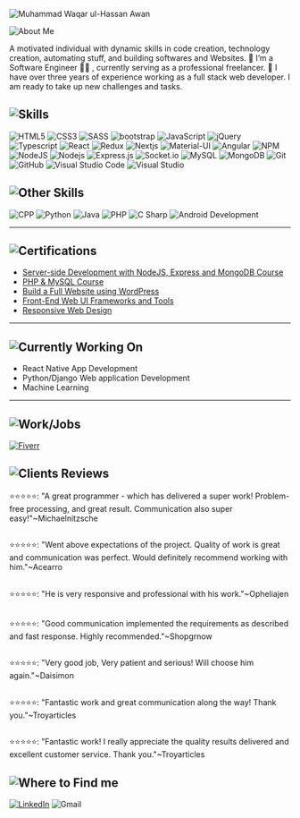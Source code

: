 <!-- <h1 align="center">Welcome 👋,</h1> -->

![Muhammad Waqar ul-Hassan Awan](https://media-exp1.licdn.com/dms/image/C4E16AQFEyTgYnxLZjA/profile-displaybackgroundimage-shrink_200_800/0/1623781740017?e=1652918400&v=beta&t=dc_H4Brpb77oDzKe4M3YTIwPPVU3ojGF_dd2H7zBSFY)

<img src="https://img.shields.io/badge/🧑 about Me-black.svg?&style=for-the-badge&logo=NuxtJS&logoColor=white" alt="About Me" />

A motivated individual with dynamic skills in code creation, technology creation, automating stuff, and building softwares and Websites.
🔭 I’m a Software Engineer 👨‍💻 , currently serving as a professional freelancer. 🤝
I have over three years of experience working as a full stack web developer. I am ready to take up new challenges and tasks.

## <img src="https://img.shields.io/badge/ 🤹 Main%20Skills-black.svg?&style=for-the-badge&logo=Skills&logoColor=white" alt="Skills" />

<div>
<img src="https://img.shields.io/badge/html5%20-%23E34F26.svg?&style=for-the-badge&logo=html5&logoColor=white" alt="HTML5" /> <img src="https://img.shields.io/badge/css3%20-%231572B6.svg?&style=for-the-badge&logo=css3&logoColor=white" alt="CSS3" /> <img src="https://img.shields.io/badge/SASS%20-hotpink.svg?&style=for-the-badge&logo=SASS&logoColor=white" alt="SASS" />
<img src="https://img.shields.io/badge/-Bootstrap-7952B3?style=for-the-badge&logo=bootstrap&logoColor=white" alt="bootstrap" /> <img src="https://img.shields.io/badge/javascript-%23323330.svg?style=for-the-badge&logo=javascript&logoColor=%23F7DF1E" alt="JavaScript" /> <img src="https://img.shields.io/badge/jQuery-0769AD.svg?&style=for-the-badge&logo=jquery&logoColor=white" alt="jQuery" /> <img src="https://img.shields.io/badge/-Typescript-3178C6?style=for-the-badge&logo=typescript&logoColor=white" alt="Typescript" /> <img src="https://img.shields.io/badge/react-%2320232a.svg?style=for-the-badge&logo=react&logoColor=%2361DAFB" alt="React" /> <img src="https://img.shields.io/badge/-Redux-764ABC?style=for-the-badge&logo=redux&logoColor=white" alt="Redux" /> <img src="https://img.shields.io/badge/-Nextjs-000000?style=for-the-badge&logo=next.js&logoColor=white" alt="Nextjs" /> <img src="https://img.shields.io/badge/-Material%20UI-0081CB?style=for-the-badge&logo=material-ui&logoColor=white" alt="Material-UI" /> <img src="https://img.shields.io/badge/-Angular-DD0031?style=for-the-badge&logo=angular&logoColor=white" alt="Angular" /> <img src= "https://img.shields.io/badge/NPM-%23000000.svg?style=for-the-badge&logo=npm&logoColor=white" alt= "NPM" /> <img src="https://img.shields.io/badge/node.js-%2343853D.svg?&style=for-the-badge&logo=node.js&logoColor=white" alt="NodeJS" /> <img src="https://img.shields.io/badge/.NET%20MVC-512BD4.svg?&style=for-the-badge&logo=.net&logoColor=white" alt="Nodejs" /> <img src="https://img.shields.io/badge/express.js-%23404d59.svg?style=for-the-badge&logo=express&logoColor=%2361DAFB" alt="Express.js" /> <img src="https://img.shields.io/badge/Socket.io-010101.svg?&style=for-the-badge&logo=socket.io&logoColor=white" alt="Socket.io" /> <img src="https://img.shields.io/badge/mysql-%2300f.svg?&style=for-the-badge&logo=mysql&logoColor=white" alt="MySQL" /> <img src ="https://img.shields.io/badge/MongoDB-%234ea94b.svg?&style=for-the-badge&logo=mongodb&logoColor=white" alt="MongoDB" /> <img src="https://img.shields.io/badge/git%20-%23F05033.svg?&style=for-the-badge&logo=git&logoColor=white" alt="Git" /> <img src="https://img.shields.io/badge/github-%23121011.svg?&style=for-the-badge&logo=github&logoColor=white" alt="GitHub" /> <img src="https://img.shields.io/badge/VisualStudioCode-0078d7.svg?&style=for-the-badge&logo=visual-studio-code&logoColor=white" alt="Visual Studio Code" /> <img src="https://img.shields.io/badge/VisualStudio-5C2D91.svg?&style=for-the-badge&logo=visual-studio&logoColor=white" alt="Visual Studio" />

## <img src="https://img.shields.io/badge/ 🤹 Other%20Skills-black.svg?&style=for-the-badge&logo=Skills&logoColor=white" alt="Other Skills" />

<img src="https://img.shields.io/badge/C++-00599C.svg?&style=for-the-badge&logo=cplusplus&logoColor=white" alt="CPP" />
<img src="https://img.shields.io/badge/Python-3776AB.svg?&style=for-the-badge&logo=python&logoColor=white" alt="Python" />
<img src="https://img.shields.io/badge/Java-007396.svg?&style=for-the-badge&logo=java&logoColor=white" alt="Java" />
<img src="https://img.shields.io/badge/PHP-777BB4.svg?&style=for-the-badge&logo=php&logoColor=white" alt="PHP" />
<img src="https://img.shields.io/badge/C%20Sharp-239120.svg?&style=for-the-badge&logo=c-sharp&logoColor=white" alt="C Sharp" />
<img src="https://img.shields.io/badge/Android%20Development-3DDC84.svg?&style=for-the-badge&logo=android&logoColor=white" alt="Android Development" />
</div>

---

## <img src="https://img.shields.io/badge/📜 certifications-black.svg?&style=for-the-badge&logo=NuxtJS&logoColor=white" alt="Certifications" />

- [Server-side Development with NodeJS, Express and MongoDB Course](https://coursera.org/share/cd714b88a8da705c18766814fa9e35c4)
- [PHP & MySQL Course](https://www.udemy.com/certificate/UC-d73bc9e7-d115-4a41-b93d-d038f6e262a8/)
- [Build a Full Website using WordPress](https://www.coursera.org/account/accomplishments/verify/AUPCHTSBZMDV?utm_source=link&utm_medium=certificate&utm_content=cert_image&utm_campaign=sharing_cta&utm_product=project)
- [Front-End Web UI Frameworks and Tools](https://www.coursera.org/account/accomplishments/verify/JR37TPT62MWA?utm_source=link&utm_medium=certificate&utm_content=cert_image&utm_campaign=sharing_cta&utm_product=course)
- [Responsive Web Design](https://www.freecodecamp.org/certification/fcc7cb16615-acc1-4b42-88fe-d112ec086bb3/responsive-web-design)

---

<!-- ## <img src="https://img.shields.io/badge/🏆 awards-black.svg?&style=for-the-badge&logo=NuxtJS&logoColor=white" alt="Aawards" />
-->

## <img src="https://img.shields.io/badge/💼 currently working on-black.svg?&style=for-the-badge&logo=NuxtJS&logoColor=white" alt="Currently Working On" />

- React Native App Development
- Python/Django Web application Development
- Machine Learning

---

## <img src="https://img.shields.io/badge/⚙️ Work/Jobs-black.svg?&style=for-the-badge&logo=NuxtJS&logoColor=white" alt="Work/Jobs" />

[<img src="https://img.shields.io/badge/fiverr-1DBF73?style=for-the-badge&logo=fiverr&logoColor=white" alt="Fiverr" />](https://www.fiverr.com/devcrew_)

## <img src="https://img.shields.io/badge/⭐ Clients%20Reviews-black.svg?&style=for-the-badge&logo=NuxtJS&logoColor=white" alt="Clients Reviews" />

⭐⭐⭐⭐⭐: "A great programmer - which has delivered a super work! Problem-free processing, and great result. Communication also super easy!"~Michaelnitzsche

##

⭐⭐⭐⭐⭐: "Went above expectations of the project. Quality of work is great and communication was perfect. Would definitely recommend working with him."~Acearro

##

⭐⭐⭐⭐⭐: "He is very responsive and professional with his work."~Opheliajen

##

⭐⭐⭐⭐⭐: "Good communication implemented the requirements as described and fast response. Highly recommended."~Shopgrnow

##

⭐⭐⭐⭐⭐: "Very good job, Very patient and serious! Will choose him again."~Daisimon

##

⭐⭐⭐⭐⭐: "Fantastic work and great communication along the way! Thank you."~Troyarticles

##

⭐⭐⭐⭐⭐: "Fantastic work! I really appreciate the quality results delivered and excellent customer service. Thank you."~Troyarticles

## <img src="https://img.shields.io/badge/📫 where to find me-black.svg?&style=for-the-badge&logo=NuxtJS&logoColor=white" alt="Where to Find me" />

[<img src="https://img.shields.io/badge/linkedin-%230077B5.svg?&style=for-the-badge&logo=linkedin&logoColor=white" alt="LinkedIn" />](https://www.linkedin.com/in/waqarawan376/)
<img src="https://img.shields.io/badge/tr.awan.waqar@gmail.com-%EA4335.svg?&style=for-the-badge&logo=gmail&logoColor=white" alt="Gmail" />
